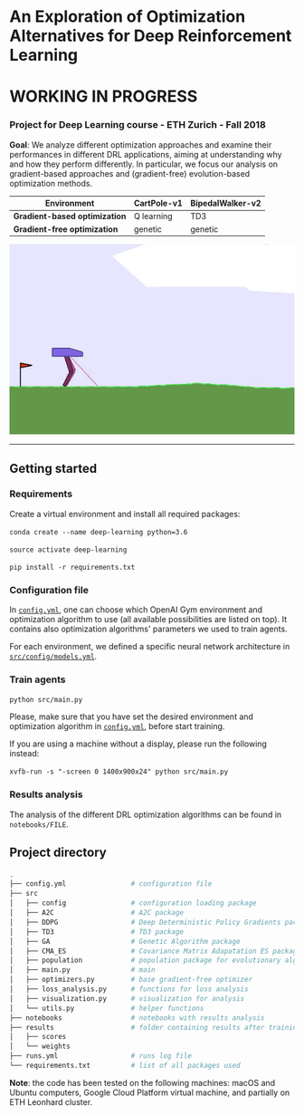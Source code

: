 # An Exploration of Optimization Alternatives for Deep Reinforcement Learning

# WORKING IN PROGRESS

### Project for Deep Learning course - ETH Zurich - Fall 2018

**Goal**: We analyze different optimization approaches and examine their performances in different DRL applications, aiming at understanding why and how they perform differently. In particular, we focus our analysis on gradient-based approaches and (gradient-free) evolution-based optimization methods.

| **Environment**                 |   CartPole-v1   |   BipedalWalker-v2   |
|---------------------------------|-----------------|----------------------|
| **Gradient-based optimization** |   Q learning    |   TD3                |
| **Gradient-free optimization**  |   genetic       |   genetic            |


![bipedal_td3](/results/bipedalwalker_td3/agent.gif)

***

## Getting started

### Requirements
Create a virtual environment and install all required packages:

`conda create --name deep-learning python=3.6`

`source activate deep-learning`

`pip install -r requirements.txt`

### Configuration file
In [`config.yml`](config.yml), one can choose which OpenAI Gym environment and optimization algorithm to use (all available possibilities are listed on top).
It contains also optimization algorithms' parameters we used to train agents.

For each environment, we defined a specific neural network architecture in [`src/config/models.yml`](src/config/models.yml).

### Train agents
`python src/main.py`

Please, make sure that you have set the desired environment and optimization algorithm in [`config.yml`](config.yml), before start training.

If you are using a machine without a display, please run the following instead:

`xvfb-run -s "-screen 0 1400x900x24" python src/main.py`


### Results analysis
The analysis of the different DRL optimization algorithms can be found in `notebooks/FILE`. 


## Project directory
``` bash
.
├── config.yml                # configuration file
├── src
│   ├── config                # configuration loading package
│   ├── A2C                   # A2C package
│   ├── DDPG                  # Deep Deterministic Policy Gradients package
│   ├── TD3                   # TD3 package
│   ├── GA                    # Genetic Algorithm package
│   ├── CMA_ES                # Covariance Matrix Adapatation ES package
│   ├── population            # population package for evolutionary algorithms
│   ├── main.py               # main 
│   ├── optimizers.py         # base gradient-free optimizer
│   ├── loss_analysis.py      # functions for loss analysis 
│   ├── visualization.py      # visualization for analysis 
│   └── utils.py              # helper functions
├── notebooks                 # notebooks with results analysis
├── results                   # folder containing results after training
│   ├── scores
│   └── weights
├── runs.yml                  # runs log file
└── requirements.txt          # list of all packages used

```

**Note**: the code has been tested on the following machines: macOS and Ubuntu computers, Google Cloud Platform virtual machine, and partially on ETH Leonhard cluster.
